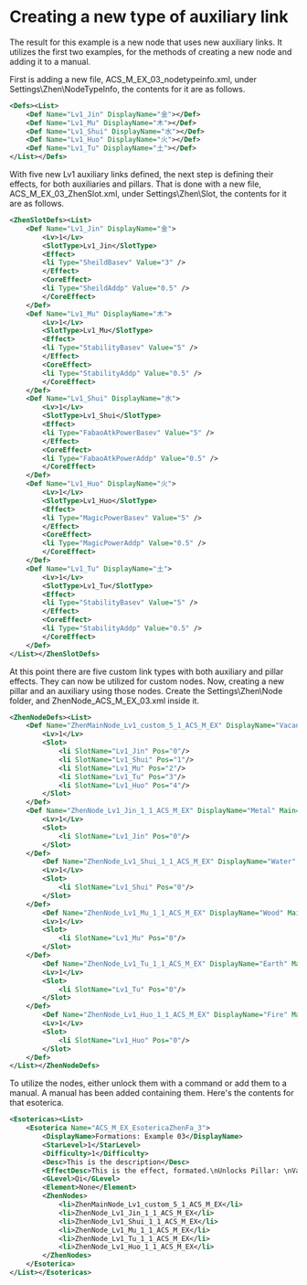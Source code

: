 # Creating a new type of auxiliary link

The result for this example is a new node that uses new auxiliary links. It utilizes the first two examples, for the methods of creating a new node and adding it to a manual.

First is adding a new file, ACS_M_EX_03_nodetypeinfo.xml, under Settings\Zhen\NodeTypeInfo, the contents for it are as follows.

```xml
<Defs><List>
    <Def Name="Lv1_Jin" DisplayName="金"></Def>
    <Def Name="Lv1_Mu" DisplayName="木"></Def>
    <Def Name="Lv1_Shui" DisplayName="水"></Def>
    <Def Name="Lv1_Huo" DisplayName="火"></Def>
    <Def Name="Lv1_Tu" DisplayName="土"></Def>
</List></Defs>
```

With five new Lv1 auxiliary links defined, the next step is defining their effects, for both auxiliaries and pillars. That is done with a new file, ACS_M_EX_03_ZhenSlot.xml, under Settings\Zhen\Slot, the contents for it are as follows.

```xml
<ZhenSlotDefs><List>
	<Def Name="Lv1_Jin" DisplayName="金">
		<Lv>1</Lv>
		<SlotType>Lv1_Jin</SlotType> 
		<Effect>
		<li Type="SheildBasev" Value="3" />
		</Effect>
		<CoreEffect>
		<li Type="SheildAddp" Value="0.5" />
		</CoreEffect>
	</Def>
    <Def Name="Lv1_Mu" DisplayName="木">
		<Lv>1</Lv>
		<SlotType>Lv1_Mu</SlotType>
		<Effect>
		<li Type="StabilityBasev" Value="5" />
		</Effect>
		<CoreEffect>
		<li Type="StabilityAddp" Value="0.5" />
		</CoreEffect>
	</Def>
    <Def Name="Lv1_Shui" DisplayName="水">
		<Lv>1</Lv>
		<SlotType>Lv1_Shui</SlotType>
		<Effect>
		<li Type="FabaoAtkPowerBasev" Value="5" />
		</Effect>
		<CoreEffect>
		<li Type="FabaoAtkPowerAddp" Value="0.5" />
		</CoreEffect> 
	</Def>
    <Def Name="Lv1_Huo" DisplayName="火">
		<Lv>1</Lv>
		<SlotType>Lv1_Huo</SlotType> 
		<Effect>
		<li Type="MagicPowerBasev" Value="5" />
		</Effect>
		<CoreEffect>
		<li Type="MagicPowerAddp" Value="0.5" />
		</CoreEffect>
	</Def>
    <Def Name="Lv1_Tu" DisplayName="土">
		<Lv>1</Lv>
		<SlotType>Lv1_Tu</SlotType> 
		<Effect>
		<li Type="StabilityBasev" Value="5" />
		</Effect>
		<CoreEffect>
		<li Type="StabilityAddp" Value="0.5" />
		</CoreEffect>
	</Def>
</List></ZhenSlotDefs>
```

At this point there are five custom link types with both auxiliary and pillar effects. They can now be utilized for custom nodes. Now, creating a new pillar and an auxiliary using those nodes. Create the Settings\Zhen\Node folder, and ZhenNode_ACS_M_EX_03.xml inside it.

```xml
<ZhenNodeDefs><List>
	<Def Name="ZhenMainNode_Lv1_custom_5_1_ACS_M_EX" DisplayName="Vacant Elements" Main="1" Base="2"> <!-- No SlotSuits yet --> 
		<Lv>1</Lv>
		<Slot>
			<li SlotName="Lv1_Jin" Pos="0"/>
			<li SlotName="Lv1_Shui" Pos="1"/>
            <li SlotName="Lv1_Mu" Pos="2"/>
            <li SlotName="Lv1_Tu" Pos="3"/>
            <li SlotName="Lv1_Huo" Pos="4"/>
		</Slot>
	</Def>
    <Def Name="ZhenNode_Lv1_Jin_1_1_ACS_M_EX" DisplayName="Metal" Main="0" Base="2">
		<Lv>1</Lv>
		<Slot>
			<li SlotName="Lv1_Jin" Pos="0"/>
		</Slot>
	</Def>
        <Def Name="ZhenNode_Lv1_Shui_1_1_ACS_M_EX" DisplayName="Water" Main="0" Base="2">
		<Lv>1</Lv>
		<Slot>
			<li SlotName="Lv1_Shui" Pos="0"/>
		</Slot>
	</Def>
        <Def Name="ZhenNode_Lv1_Mu_1_1_ACS_M_EX" DisplayName="Wood" Main="0" Base="2">
		<Lv>1</Lv>
		<Slot>
			<li SlotName="Lv1_Mu" Pos="0"/>
		</Slot>
	</Def>
        <Def Name="ZhenNode_Lv1_Tu_1_1_ACS_M_EX" DisplayName="Earth" Main="0" Base="2">
		<Lv>1</Lv>
		<Slot>
			<li SlotName="Lv1_Tu" Pos="0"/>
		</Slot>
	</Def>
        <Def Name="ZhenNode_Lv1_Huo_1_1_ACS_M_EX" DisplayName="Fire" Main="0" Base="2">
		<Lv>1</Lv>
		<Slot>
			<li SlotName="Lv1_Huo" Pos="0"/>
		</Slot>
	</Def>
</List></ZhenNodeDefs>
```

To utilize the nodes, either unlock them with a command or add them to a manual. A manual has been added containing them. Here's the contents for that esoterica.

```xml
<Esotericas><List>
    <Esoterica Name="ACS_M_EX_EsotericaZhenFa_3">
		<DisplayName>Formations: Example 03</DisplayName>
		<StarLevel>1</StarLevel>
		<Difficulty>1</Difficulty>
		<Desc>This is the description</Desc>
		<EffectDesc>This is the effect, formated.\nUnlocks Pillar: \nVacant Elements\n\nUnlocks Auxiliary: \nMetal\nWater\nWood\nEarth\nFire</EffectDesc>
		<GLevel>Qi</GLevel>
		<Element>None</Element>
		<ZhenNodes>
			<li>ZhenMainNode_Lv1_custom_5_1_ACS_M_EX</li>
            <li>ZhenNode_Lv1_Jin_1_1_ACS_M_EX</li>
            <li>ZhenNode_Lv1_Shui_1_1_ACS_M_EX</li>
            <li>ZhenNode_Lv1_Mu_1_1_ACS_M_EX</li>
            <li>ZhenNode_Lv1_Tu_1_1_ACS_M_EX</li>
            <li>ZhenNode_Lv1_Huo_1_1_ACS_M_EX</li>
		</ZhenNodes>
	</Esoterica>
</List></Esotericas>
```